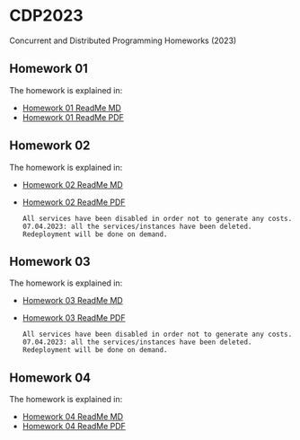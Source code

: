# CDP2023
Concurrent and Distributed Programming Homeworks (2023)

## Homework 01
The homework is explained in:
- [Homework 01 ReadMe MD](Homework01/docs/README.md)
- [Homework 01 ReadMe PDF](Homework01/docs/README.pdf)

## Homework 02
The homework is explained in:
- [Homework 02 ReadMe MD](Homework02/docs/ReadMe.md)
- [Homework 02 ReadMe PDF](Homework02/docs/ReadMe.pdf)

      All services have been disabled in order not to generate any costs.
      07.04.2023: all the services/instances have been deleted. Redeployment will be done on demand.

## Homework 03
The homework is explained in:
- [Homework 03 ReadMe MD](Homework03/docs/ReadMe.md)
- [Homework 03 ReadMe PDF](Homework03/docs/ReadMe.pdf)

      All services have been disabled in order not to generate any costs.
      07.04.2023: all the services/instances have been deleted. Redeployment will be done on demand.

## Homework 04
The homework is explained in:
- [Homework 04 ReadMe MD](Homework04/docs/README.md)
- [Homework 04 ReadMe PDF](Homework04/docs/ReadMe.pdf)
